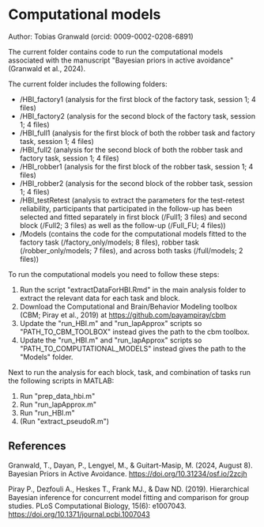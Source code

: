 # Computational models 

Author: Tobias Granwald (orcid: 0009-0002-0208-6891)

The current folder contains code to run the computational models associated with the manuscript "Bayesian priors in active avoidance" (Granwald et al., 2024). 

The current folder includes the following folders:
- /HBI_factory1 (analysis for the first block of the factory task, session 1; 4 files)
- /HBI_factory2 (analysis for the second block of the factory task, session 1; 4 files)
- /HBI_full1 (analysis for the first block of both the robber task and factory task, session 1; 4 files)
- /HBI_full2 (analysis for the second block of both the robber task and factory task, session 1; 4 files)
- /HBI_robber1 (analysis for the first block of the robber task, session 1; 4 files)
- /HBI_robber2 (analysis for the second block of the robber task, session 1; 4 files)
- /HBI_testRetest (analysis to extract the parameters for the test-retest reliability, participants that participated in the follow-up has been selected and fitted separately in first block (/Full1; 3 files) and second block (/Full2; 3 files) as well as the follow-up (/Full_FU; 4 files))
- /Models (contains the code for the computational models fitted to the factory task (/factory_only/models; 8 files), robber task (/robber_only/models; 7 files), and across both tasks (/full/models; 2 files))


To run the computational models you need to follow these steps:
1) Run the script "extractDataForHBI.Rmd" in the main analysis folder to extract the relevant data for each task and block. 
2) Download the Computational and Brain/Behavior Modeling toolbox (CBM; Piray et al., 2019) at https://github.com/payampiray/cbm 
3) Update the "run_HBI.m" and "run_lapApprox" scripts so "PATH_TO_CBM_TOOLBOX" instead gives the path to the cbm toolbox. 
4) Update the "run_HBI.m" and "run_lapApprox" scripts so "PATH_TO_COMPUTATIONAL_MODELS" instead gives the path to the "Models" folder.

Next to run the analysis for each block, task, and combination of tasks run the following scripts in MATLAB:
1) Run "prep_data_hbi.m"
2) Run "run_lapApprox.m"
3) Run "run_HBI.m"
4) (Run "extract_pseudoR.m")


## References
Granwald, T., Dayan, P., Lengyel, M., & Guitart-Masip, M. (2024, August 8). Bayesian Priors in Active Avoidance. https://doi.org/10.31234/osf.io/2zcjh

Piray P., Dezfouli A., Heskes T., Frank MJ., & Daw ND. (2019). Hierarchical Bayesian inference for concurrent model fitting and comparison for group studies. PLoS Computational Biology, 15(6): e1007043. https://doi.org/10.1371/journal.pcbi.1007043 